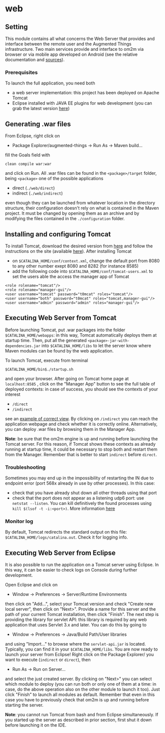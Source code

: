 # web

## Setting
This module contains all what concerns the Web Server that provides and interface between the remote user and the Augmented Things infrastructure. Two main services provide and interface to om2m via browser or via mobile app developed on Android (see the relative documentation and [sources](https://drive.google.com/open?id=1ji5jKmUPzDfxiWXNrXRphrfWNK1Cl3Ud)).

### Prerequisites
To launch the full application, you need both

* a web server implementation: this project has been deployed on Apache Tomcat
* Eclipse installed with JAVA EE plugins for web development (you can grab the latest version [here](http://www.eclipse.org/downloads/packages/release/photon/r/eclipse-ide-java-ee-developers))

## Generating .war files
From Eclipse, right click on

* Package Explorer/augmented-things -> Run As -> Maven build...

fill the Goals field with
```
clean compile war:war
```
and click on Run. All .war files can be found in the ```<package>/target``` folder, being ```<package>``` one of the possible applications

* direct (```./web/direct```)
* indirect (```./web/indirect```)

even though they can be launched from whatever location in the directory structure, their configuration doesn't rely on what is contained in the Maven project. It must be changed by opening them as an archive and by modifying the files contained in the ```./configuration``` folder.

## Installing and configuring Tomcat
To install Tomcat, download the desired version from [here](https://tomcat.apache.org/download-90.cgi) and follow the instructions on the site (available [here](https://tomcat.apache.org/tomcat-9.0-doc/setup.html)). After installing Tomcat

* on ```$CATALINA_HOME/conf/context.xml```, change the default port from 8080 to any other number exept 8080 and 8282 (for instance 8585)
* add the following code into ```$CATALINA_HOME/conf/tomcat-users.xml``` to set the users able the access the manager app of Tomcat
```
<role rolename="tomcat"/>
<role rolename="manager-gui"/>
<user username="tomcat" password="t0mcat" roles="tomcat"/>
<user username="both" password="t0mcat" roles="tomcat,manager-gui"/>
<user username="admin" password="admin" roles="manager-gui"/>
```

## Executing Web Server from Tomcat
Before launching Tomcat, put .war packages into the folder ```$CATALINA_HOME/webapps```: in this way, Tomcat automatically deploys them at startup time. Then, put all the generated ```<package>-jar-with-dependencies.jar``` into ```$CATALINA_HOME/libs``` to let the server know where Maven modules can be found by the web application.

To launch Tomcat, execute from terminal
```
$CATALINA_HOME/bin$./startup.sh
```
and open your browser. After going on Tomcat home page at ```localhost:8585``` , click on the "Manager App" button to see the full table of deployed contexts: in case of success, you should see the contexts of your interest

* ```/direct```
* ```/indirect```

see an [example of correct view](https://drive.google.com/open?id=1YArtcoISaD0PHDEplU17POvERlaIbLWE). By clicking on ```/indirect``` you can reach the application webpage and check whether it is correctly online. Alternatively, you can deploy .war files by browsing them in the Manager App.

**Note**: be sure that the om2m engine is up and running before launching the Tomcat server. For this reason, if Tomcat shows these contexts as already running at startup time, it could be necessary to stop both and restart them from the Manager. Remember that is better to start ```indirect``` before ```direct```.

### Troubleshooting
Sometimes you may end up in the impossibility of restarting the IN due to endpoint error (port 568x already in use by other processes). In this case:

* check that you have already shut down all other threads using that port
* check that the port does not appear as a listening udp6 port: use ```netstat --listen```. You can kill definitively the found processes using ```kill $(lsof -t -i:<port>)```. More information [here](https://stackoverflow.com/questions/11583562/how-to-kill-a-process-running-on-particular-port-in-linux)

### Monitor log
By default, Tomcat redirects the standard output on this file: ```$CATALINA_HOME/logs/catalina.out```. Check it for logging info.

## Executing Web Server from Eclipse
It is also possible to run the application on a Tomcat server using Eclipse. In this way, it can be easier to check logs on Console during further development.

Open Eclipse and click on

* Window -> Preferences -> Server/Runtime Environments

then click on "Add...", select your Tomcat version and check "Create new local server", then click on "Next>". Provide a name for this server and the path of your current Tomcat installation, then click "Finish". The next step is providing the library for servlet API: this library is required by any web application that uses Servlet 3.x and later. You can do this by going to

* Window -> Preferences -> Java/Build Path/User libraries

and using "Import..." to browse where the ```servlet-api.jar``` is located. Typically, you can find it in your ```$CATALINA_HOME/libs```. You are now ready to launch your server from Eclipse! Right click on the Package Explorer/<webmodule> you want to execute (```indirect``` or ```direct```), then

* Run As -> Run on Server...

and select the just created server. By clicking on "Next>" you can select which module to deploy (you can run both or only one of them at a time: in case, do the above operation also on the other module to launch it too). Just click "Finish" to launch all modules as default. Remember that even in this case you have to previously check that om2m is up and running before starting the server.

**Note**: you cannot run Tomcat from bash and from Eclipse simultaneously. If you started up the server as described in prior section, first shut it down before launching it on the IDE.
